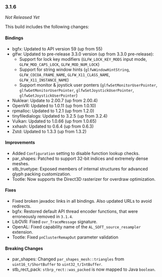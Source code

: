 ### 3.1.6

_Not Released Yet_

This build includes the following changes:

#### Bindings

- bgfx: Updated to API version 59 (up from 55)
- glfw: Updated to pre-release 3.3.0 version (up from 3.3.0 pre-release):
    * Support for lock key modifiers (`GLFW_LOCK_KEY_MODS` input mode, `GLFW_MOD_CAPS_LOCK`, `GLFW_MOD_NUM_LOCK`)
    * Support for string window hints (`glfwWindowHintString`, `GLFW_COCOA_FRAME_NAME`, `GLFW_X11_CLASS_NAME`, `GLFW_X11_INSTANCE_NAME`)
    * Support monitor & joystick user ponters (`glfwSetMonitorUserPointer`, `glfwGetMonitorUserPointer`, `glfwSetJoystickUserPointer`, `glfwGetJoystickUserPointer`)
- Nuklear: Update to 2.00.7 (up from 2.00.4)
- OpenVR: Updated to 1.0.11 (up from 1.0.10)
- rpmalloc: Updated to 1.2.1 (up from 1.2.0)
- tinyfiledialogs: Updated to 3.2.5 (up from 3.2.4)
- Vulkan: Updated to 1.0.66 (up from 1.0.65)
- xxhash: Updated to 0.6.4 (up from 0.6.3)
- Zstd: Updated to 1.3.3 (up from 1.3.2)

#### Improvements

- Added `Configuration` setting to disable function lookup checks.
- par_shapes: Patched to support 32-bit indices and extremely dense meshes.
- stb_truetype: Exposed members of internal structures for advanced glyph packing customization.
- Tootle: Now supports the Direct3D rasterizer for overdraw optimization.

#### Fixes

- Fixed broken javadoc links in all bindings. Also updated URLs to avoid redirects.
- bgfx: Restored default API thread encoder functions, that were erroneously removed in `3.1.4`.
- LibOVR: Fixed `ovr_TraceMessage` signature. 
- OpenAL: Fixed capability name of the `AL_SOFT_source_resampler` extension.
- Tootle: Fixed `pnClusterRemapOut` parameter validation

#### Breaking Changes

- par_shapes: Changed `par_shapes_mesh::triangles` from `uint16_t/ShortBuffer` to `uint32_t/IntBuffer`. 
- stb_rect_pack: `stbrp_rect::was_packed` is now mapped to Java `boolean`.